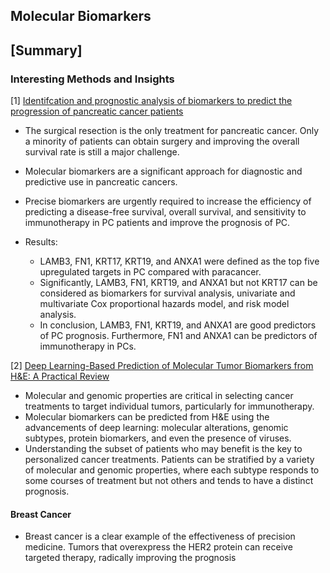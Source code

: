 ## Molecular Biomarkers

## [Summary]
### Interesting Methods and Insights
[1] [Identifcation and prognostic analysis of biomarkers to predict the progression of pancreatic cancer patients](https://molmed.biomedcentral.com/articles/10.1186/s10020-022-00467-8)

- The surgical resection is the only treatment for pancreatic cancer. Only a minority of patients can obtain surgery and improving the overall survival rate is still a major challenge. 
- Molecular biomarkers are a significant approach for diagnostic and predictive use in pancreatic cancers.
- Precise biomarkers are urgently required to increase the efficiency of predicting a disease-free survival, overall survival, and sensitivity to immunotherapy in PC patients and improve the prognosis of PC. 

- Results: 
    - LAMB3, FN1, KRT17, KRT19, and ANXA1 were defined as the top five upregulated targets in PC compared with paracancer.
    - Significantly, LAMB3, FN1, KRT19, and ANXA1 but not KRT17 can be considered as biomarkers for survival analysis, univariate and multivariate Cox proportional hazards model, and risk model analysis.
    - In conclusion, LAMB3, FN1, KRT19, and ANXA1 are good predictors of PC prognosis. Furthermore, FN1 and ANXA1 can be predictors of immunotherapy in PCs.

[2] [Deep Learning-Based Prediction of Molecular Tumor Biomarkers from H&E: A Practical Review](https://www.mdpi.com/2075-4426/12/12/2022/pdf)

- Molecular and genomic properties are critical in selecting cancer treatments to target individual tumors, particularly for immunotherapy. 
- Molecular biomarkers can be predicted from H&E using the advancements of deep learning: molecular alterations, genomic subtypes, protein biomarkers, and even the presence of viruses.
- Understanding the subset of patients who may benefit is the key to personalized cancer treatments. Patients can be stratified by a variety of molecular and genomic properties, where each subtype responds to some courses of treatment but not others and tends to have a distinct prognosis.

#### Breast Cancer
- Breast cancer is a clear example of the effectiveness of precision medicine. Tumors that overexpress the HER2 protein can receive targeted therapy, radically improving the prognosis